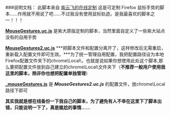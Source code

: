 ###说明文档：
此脚本来自 [紫云飞的在线定制](http://www.cnblogs.com/ziyunfei/archive/2011/12/15/2289504.html)
这是可定制 Firefox 鼠标手势的脚本……作用就不用说了吧……不过我没有使用鼠标轨迹。是我最喜欢的脚本之一！！！

[**MouseGestures.uc.js**](https://github.com/defpt/userChromeJs/blob/master/MouseGestures/MouseGestures.uc.js)  是紫大原版定制的脚本，当然里面自定义了一些紫大站点没有的自用手势

[**MouseGestures2.uc.js**](https://github.com/defpt/userChromeJs/blob/master/MouseGestures/MouseGestures2.uc.js) ***把脚本文件和配置分离开了，这样修改后无需重启，重新载入配置文件即可生效。***为了统一管理自用配置，我把配置路径设为本地Firefox配置文件夹下的chrome\Local\，也就是说如果你想使用此处这个脚本,那么要把配置文件放到自己建立的chrome\Local\文件夹下（**不推荐一般用户使用我这里的脚本，除非你也想把配置单独管理**）

**[_mouseGestures.js](https://github.com/defpt/userChromeJs/blob/master/MouseGestures/_mouseGestures.js)** 是 ***MouseGestures2.uc.js*** 的配置文件，放chrome\Local路径下即可

**其实我就是想在线备份一下我自己的脚本，为了避免有人不幸在这里下了脚本出错，只能说明一下了，真是尴尬的事情……**

